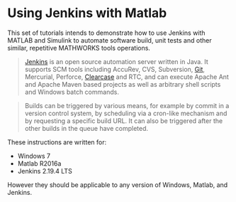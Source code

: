 # Using Jenkins with Matlab

This set of tutorials intends to demonstrate how to use Jenkins with MATLAB and Simulink to automate software build, unit tests and other similar, repetitive MATHWORKS tools operations.

> [Jenkins](https://jenkins.io) is an open source automation server written in Java. It supports SCM tools including AccuRev, CVS, Subversion, [Git](https://en.wikipedia.org/wiki/Git), Mercurial, Perforce, [Clearcase](https://en.wikipedia.org/wiki/Rational_ClearCase) and RTC, and can execute Apache Ant and Apache Maven based projects as well as arbitrary shell scripts and Windows batch commands.

> Builds can be triggered by various means, for example by commit in a version control system, by scheduling via a cron-like mechanism and by requesting a specific build URL. It can also be triggered after the other builds in the queue have completed.

These instructions are written for:

- Windows 7
- Matlab R2016a
- Jenkins 2.19.4 LTS

However they should be applicable to any version of Windows, Matlab, and Jenkins.
